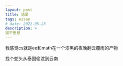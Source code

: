 ```yaml
---
layout: post
title: 语录
tags: essay
# date: 2022-05-28
description: >
饼干思想
---
```


我感觉cs就是ee和math在一个漆黑的夜晚翻云覆雨的产物

找个蛇头从泰国偷渡到云南